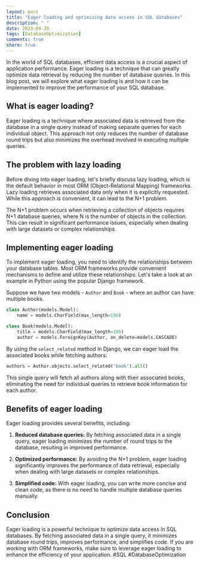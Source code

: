 ```yaml
---
layout: post
title: "Eager loading and optimizing data access in SQL databases"
description: " "
date: 2023-09-29
tags: [DatabaseOptimization]
comments: true
share: true
---
```


In the world of SQL databases, efficient data access is a crucial aspect of application performance. Eager loading is a technique that can greatly optimize data retrieval by reducing the number of database queries. In this blog post, we will explore what eager loading is and how it can be implemented to improve the performance of your SQL database.

## What is eager loading?
Eager loading is a technique where associated data is retrieved from the database in a single query instead of making separate queries for each individual object. This approach not only reduces the number of database round trips but also minimizes the overhead involved in executing multiple queries.

## The problem with lazy loading
Before diving into eager loading, let's briefly discuss lazy loading, which is the default behavior in most ORM (Object-Relational Mapping) frameworks. Lazy loading retrieves associated data only when it is explicitly requested. While this approach is convenient, it can lead to the N+1 problem.

The N+1 problem occurs when retrieving a collection of objects requires N+1 database queries, where N is the number of objects in the collection. This can result in significant performance issues, especially when dealing with large datasets or complex relationships.

## Implementing eager loading
To implement eager loading, you need to identify the relationships between your database tables. Most ORM frameworks provide convenient mechanisms to define and utilize these relationships. Let's take a look at an example in Python using the popular Django framework.

Suppose we have two models - `Author` and `Book` - where an author can have multiple books.

``` python
class Author(models.Model):
    name = models.CharField(max_length=100)

class Book(models.Model):
    title = models.CharField(max_length=100)
    author = models.ForeignKey(Author, on_delete=models.CASCADE)
```

By using the `select_related` method in Django, we can eager load the associated books while fetching authors:

``` python
authors = Author.objects.select_related('book').all()
```

This single query will fetch all authors along with their associated books, eliminating the need for individual queries to retrieve book information for each author.

## Benefits of eager loading
Eager loading provides several benefits, including:

1. **Reduced database queries:** By fetching associated data in a single query, eager loading minimizes the number of round trips to the database, resulting in improved performance.

2. **Optimized performance:** By avoiding the N+1 problem, eager loading significantly improves the performance of data retrieval, especially when dealing with large datasets or complex relationships.

3. **Simplified code:** With eager loading, you can write more concise and clean code, as there is no need to handle multiple database queries manually.

## Conclusion
Eager loading is a powerful technique to optimize data access in SQL databases. By fetching associated data in a single query, it minimizes database round trips, improves performance, and simplifies code. If you are working with ORM frameworks, make sure to leverage eager loading to enhance the efficiency of your application. #SQL #DatabaseOptimization